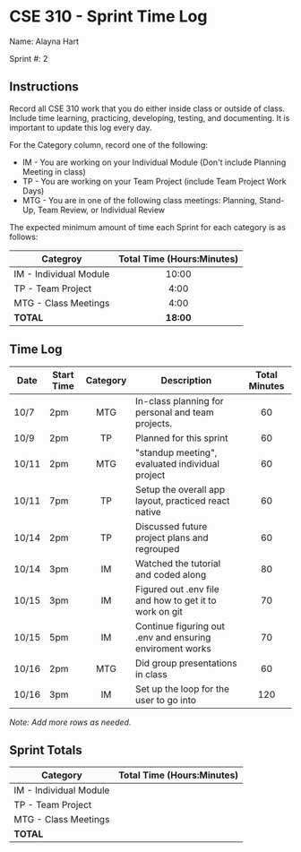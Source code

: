 # CSE 310 - Sprint Time Log

Name: Alayna Hart

Sprint #: 2

## Instructions

Record all CSE 310 work that you do either inside class or outside of class.  Include time learning, practicing, developing, testing, and documenting.  It is important to update this log every day.

For the Category column, record one of the following:
* IM - You are working on your Individual Module (Don't include Planning Meeting in class)
* TP - You are working on your Team Project (include Team Project Work Days)
* MTG - You are in one of the following class meetings: Planning, Stand-Up, Team Review, or Individual Review

The expected minimum amount of time each Sprint for each category is as follows:

|Categroy                       |Total Time (Hours:Minutes)|
|-------------------------------|:------------------------:|
|IM - Individual Module         |          10:00           |
|TP - Team Project              |           4:00           |
|MTG - Class Meetings           |           4:00           |
|**TOTAL**                      |        **18:00**         |

## Time Log

|Date      |Start Time|Category|Description                                             |Total Minutes|
|----------|----------|:------:|--------------------------------------------------------|:-----------:|
|    10/7  |     2pm  |    MTG | In-class planning for personal and team projects.      |     60      |
|   10/9   |     2pm  |    TP  | Planned for this sprint                                |     60      |
|   10/11  |     2pm  |    MTG | "standup meeting", evaluated individual project        |     60      |
|   10/11  |     7pm  |    TP  | Setup the overall app layout, practiced react native   |     60      |
|   10/14  |     2pm  |    TP  | Discussed future project plans and regrouped           |     60      |
|   10/14  |     3pm  |    IM  | Watched the tutorial and coded along                   |     80      |
|   10/15  |     3pm  |    IM  | Figured out .env file and how to get it to work on git |     70      |
|   10/15  |     5pm  |    IM  |Continue figuring out .env and ensuring enviroment works|     70      |
|   10/16  |     2pm  |    MTG | Did group presentations in class                       |     60      |
|   10/16  |     3pm  |    IM  | Set up the loop for the user to go into                |     120     |



_Note: Add more rows as needed._

## Sprint Totals

|Category                       |Total Time (Hours:Minutes)| 
|-------------------------------|:------------------------:|
|IM - Individual Module         |                          |
|TP - Team Project              |                          |
|MTG - Class Meetings           |                          |  
|**TOTAL**                      |                          |

